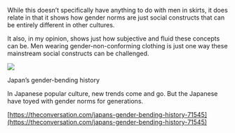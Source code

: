 While this doesn’t specifically have anything to do with men in skirts, it does relate in that it shows how gender norms are just social constructs that can be entirely different in other cultures.

It also, in my opinion, shows just how subjective and fluid these concepts can be. Men wearing gender-non-conforming clothing is just one way these mainstream social constructs can be challenged.

[](https://theconversation.com/japans-gender-bending-history-71545 "Japan’s gender-bending history")

![](image-20170227-20702-17f5hy2.png)

Japan’s gender-bending history

In Japanese popular culture, new trends come and go. But the Japanese have toyed with gender norms for generations.

[https://theconversation.com/japans-gender-bending-history-71545](https://theconversation.com/japans-gender-bending-history-71545)